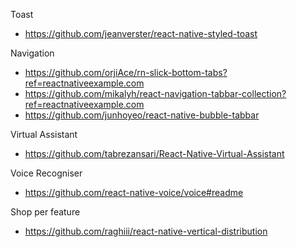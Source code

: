 Toast

-   https://github.com/jeanverster/react-native-styled-toast

Navigation

-   https://github.com/orjiAce/rn-slick-bottom-tabs?ref=reactnativeexample.com
-   https://github.com/mikalyh/react-navigation-tabbar-collection?ref=reactnativeexample.com
-   https://github.com/junhoyeo/react-native-bubble-tabbar

Virtual Assistant

-   https://github.com/tabrezansari/React-Native-Virtual-Assistant

Voice Recogniser

-   https://github.com/react-native-voice/voice#readme

Shop per feature

-   https://github.com/raghiii/react-native-vertical-distribution
